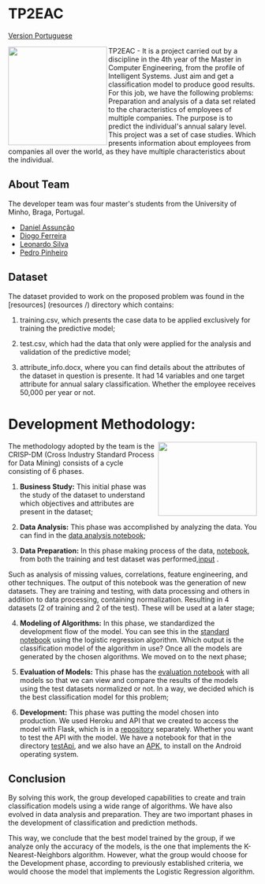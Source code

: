 # TP2EAC
[Version Portuguese](README-pt.md)

<img align="left" src="https://media.giphy.com/media/ADgfsbHcS62Jy/giphy.gif" width="200" height="200" /> 

TP2EAC - It is a project carried out by a discipline in the 4th year of the Master in Computer Engineering, from the profile of Intelligent Systems. Just aim and get a classification model to produce good results. For this job, we have the following problems: Preparation and analysis of a data set related to the characteristics of employees of multiple companies. The purpose is to predict the individual's annual salary level. This project was a set of case studies. Which presents information about employees from companies all over the world, as they have multiple characteristics about the individual.


   


## About Team
The developer team was four master's students from the University of Minho, Braga, Portugal.

* [Daniel Assunção](https://github.com/guiyrt)
* [Diogo Ferreira ](https://github.com/DiogoFerreira99)
* [Leonardo Silva](https://github.com/leoproject)
* [Pedro Pinheiro](https://github.com/Pinheiro9655)
  
## Dataset
The dataset provided to work on the proposed problem was found in the [resources] (resources /) directory which contains:

1. training.csv, which presents the case data to be applied exclusively for training the predictive model;

2. test.csv, which had the data that only were applied for the analysis and validation of the predictive model;

3. attribute_info.docx, where you can find details about the attributes of the dataset in question is presente. It had 14 variables and one target attribute for annual salary classification. Whether the employee receives 50,000 per year or not.



# Development Methodology:

<img align="right" src="https://media.giphy.com/media/l4pTsNgkamxfk2ZLq/giphy.gif" width="200" height="150"/> 

The methodology adopted by the team is the CRISP-DM (Cross Industry Standard Process for Data Mining) consists of a cycle consisting of 6 phases.

1. **Business Study:** This initial phase was the study of the dataset to understand which objectives and attributes are present in the dataset;

2. **Data Analysis:** This phase was accomplished by analyzing the data. You can find in the [data analysis notebook](data_analysis/TP2EAC_AnaliseDados.ipynb);

3. **Data Preparation:** In this phase making process of the data, [notebook](Data_Preparation/TP2EAC_Preparação_dos_Dados.ipynb), from both the training and test dataset was performed,[input](Data_Preparation/Input) .

Such as analysis of missing values, correlations, feature engineering, and other techniques. The output of this notebook was the generation of new datasets. They are training and testing, with data processing and others in addition to data processing, containing normalization. Resulting in 4 datasets (2 of training and 2 of the test). These will be used at a later stage;

4. **Modeling of Algorithms:** In this phase, we standardized the development flow of the model. You can see this in the [standard notebook](models/reglog/TP2EAC-STANDARD-MODEL.ipynb) using the logistic regression algorithm. Which output is the classification model of the algorithm in use? Once all the models are generated by the chosen algorithms. We  moved on to the next phase;


5. **Evaluation of Models:** This phase has the [evaluation notebook](benchmark/TP2AEC-AVALIACAO.ipynb)  with all models so that we can view and compare the results of the models using the test datasets normalized or not. In a way, we decided which is the best classification model for this problem;

   
6. **Development:** This phase was putting the model chosen into production. We used Heroku and API that we created to access the model with Flask, which is in a [repository](https://github.com/leoproject/appModel) separately. Whether you want to test the API with the model. We have a notebook for that in the directory [testApi](testApi/Testar%20Modelo.ipynb), and we also have an [APK](testApi/appEquipa9.apk), to install on the Android operating system. 



## Conclusion
By solving this work, the group developed capabilities to create and train classification models using a wide range of algorithms. We have also evolved in data analysis and preparation. They are two important phases in the development of classification and prediction methods.

This way, we conclude that the best model trained by the group, if we analyze only the accuracy of the models, is the one that implements the K-Nearest-Neighbors algorithm. However, what the group would choose for the Development phase, according to previously established criteria, we would choose the model that implements the Logistic Regression algorithm. 